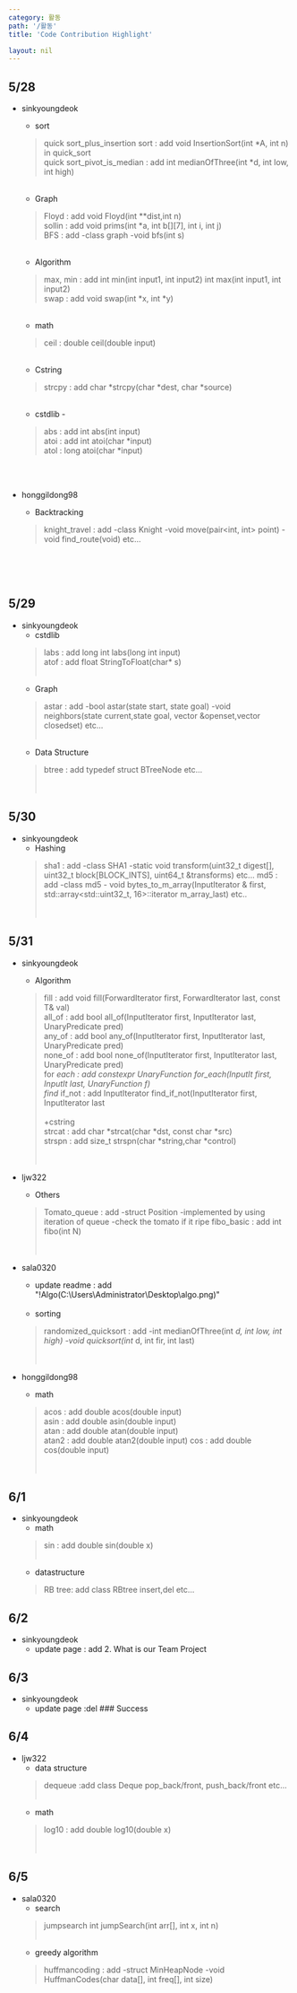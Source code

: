 ```yaml
---
category: 활동
path: '/활동'
title: 'Code Contribution Highlight'

layout: nil
---
```



5/28
---
* sinkyoungdeok  <br>
  + sort <br>
  > quick sort_plus_insertion sort : add void InsertionSort(int *A, int n) in quick_sort<br>
  > quick sort_pivot_is_median : add int medianOfThree(int *d, int low, int high)<br>
  <br>
  
  + Graph <br>
  > Floyd : add void Floyd(int **dist,int n) <br>
  > sollin : add void prims(int *a, int b[][7], int i, int j)<br>
  > BFS : add -class graph -void bfs(int s)<br>
  <br>
  
  + Algorithm <br>
  > max, min : add int min(int input1, int input2) int max(int input1, int input2)<br>
  > swap : add void swap(int *x, int *y)<br>
  <br>
  
  + math<br>
  > ceil : double ceil(double input)  <br>
  <br>
  
  + Cstring<br>
  > strcpy : add char *strcpy(char *dest, char *source) <br>
  <br>
  
  + cstdlib -<br>
  > abs : add int abs(int input)<br>
  > atoi : add int atoi(char *input)<br>
  > atol : long atoi(char *input)<br>
  
  <br><br>
* honggildong98 <br>
  + Backtracking<br>
  > knight_travel : add -class Knight -void move(pair<int, int> point) -void find_route(void) etc...<br>
  
  <br><br><br>

5/29
---
* sinkyoungdeok <br>
  + cstdlib<br>
  > labs : add long int labs(long int input) <br>
  > atof : add float StringToFloat(char* s)  <br><br>
  + Graph<br>
  > astar : add -bool astar(state start, state goal) -void neighbors(state current,state goal, vector<state> &openset,vector<state> closedset) etc... <br><br>
  + Data Structure<br>
  > btree : add typedef struct BTreeNode etc...  <br><br><br>

5/30
---
* sinkyoungdeok <br>
  + Hashing<br>
  > sha1 : add -class SHA1 -static void transform(uint32_t digest[], uint32_t block[BLOCK_INTS], uint64_t &transforms) etc...
  > md5 : add -class md5 - void bytes_to_m_array(InputIterator & first, std::array<std::uint32_t, 16>::iterator m_array_last) etc..<br><br><br>

5/31
---
* sinkyoungdeok <br>
  + Algorithm<br>
  > fill : add void fill(ForwardIterator first, ForwardIterator last, const T& val) <br>
  > all_of : add  bool all_of(InputIterator first, InputIterator last, UnaryPredicate pred) <br>
  > any_of : add  bool any_of(InputIterator first, InputIterator last, UnaryPredicate pred) <br>
  >none_of : add bool none_of(InputIterator first, InputIterator last, UnaryPredicate pred) <br>
  > for _each : add constexpr UnaryFunction for_each(InputIt first, InputIt last, UnaryFunction f) <br>
  >find_ if_not : add InputIterator find_if_not(InputIterator first, InputIterator last <br><br>
  +cstring<br>
  > strcat : add char *strcat(char *dst, const char *src)  <br>
  > strspn : add size_t strspn(char *string,char *control) <br><br><br>

* ljw322 <br>
  + Others<br>
  > Tomato_queue : add -struct Position -implemented by using iteration of queue -check the tomato if it ripe
  > fibo_basic : add int fibo(int N) <br><br><br>

* sala0320 <br>
  + update readme : add  "!Algo(C:\Users\Administrator\Desktop\algo.png)" <br><br>
  + sorting<br>
  > randomized_quicksort : add -int medianOfThree(int *d, int low, int high) -void quicksort(int* d, int fir, int last) <br><br><br>

* honggildong98 <br>
  + math <br>
  > acos : add double acos(double input)<br>
  > asin : add double asin(double input)<br>
  > atan : add double atan(double input)<br>
  > atan2 : add  double atan2(double input)
  > cos : add  double cos(double input)<br><br><br>
  
6/1
---
* sinkyoungdeok <br>
  + math<br>
  > sin  : add double sin(double x) <br><br>
  + datastructure<br>
  > RB tree: add class RBtree insert,del etc... <br>

6/2
---
* sinkyoungdeok <br>
  + update page : add 2. What is our Team Project <br>

6/3
---
* sinkyoungdeok <br>
  + update page :del ### Success <br>

6/4
---
* ljw322 <br>
  + data structure<br>
  > dequeue :add class Deque pop_back/front, push_back/front etc...  <br><br>
  + math<br>
  > log10 : add double log10(double x) <br><br><br>

6/5
---
* sala0320 <br>
  + search<br>
  > jumpsearch int jumpSearch(int arr[], int x, int n)  <br><br>
  + greedy algorithm<br> 
  > huffmancoding : add -struct MinHeapNode -void HuffmanCodes(char data[], int freq[], int size)  <br>
